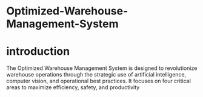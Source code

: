 # Optimized-Warehouse-Management-System
# introduction


The Optimized Warehouse Management System is designed to revolutionize warehouse operations through the strategic use of artificial intelligence, computer vision, and operational best practices. It focuses on four critical areas to maximize efficiency, safety, and productivity
